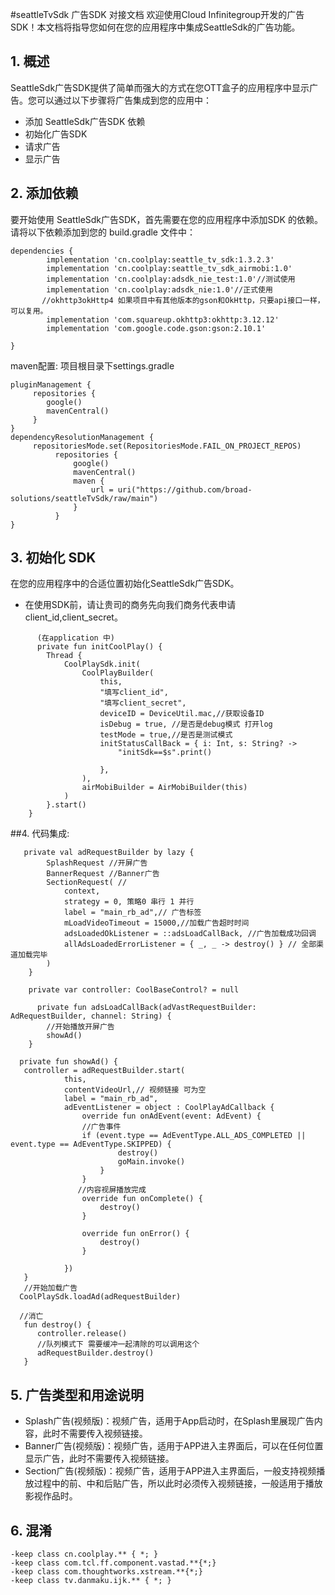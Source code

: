#seattleTvSdk 广告SDK 对接文档
欢迎使用Cloud Infinitegroup开发的广告SDK！本文档将指导您如何在您的应用程序中集成SeattleSdk的广告功能。

## 1. 概述

SeattleSdk广告SDK提供了简单而强大的方式在您OTT盒子的应用程序中显示广告。您可以通过以下步骤将广告集成到您的应用中：

- 添加 SeattleSdk广告SDK 依赖
- 初始化广告SDK
- 请求广告
- 显示广告

## 2. 添加依赖

要开始使用 SeattleSdk广告SDK，首先需要在您的应用程序中添加SDK 的依赖。请将以下依赖添加到您的
build.gradle 文件中：

    dependencies {
            implementation 'cn.coolplay:seattle_tv_sdk:1.3.2.3'
            implementation 'cn.coolplay:seattle_tv_sdk_airmobi:1.0'
            implementation 'cn.coolplay:adsdk_nie_test:1.0'//测试使用
            implementation 'cn.coolplay:adsdk_nie:1.0'//正式使用
           //okhttp3okHttp4 如果项目中有其他版本的gson和OkHttp，只要api接口一样，可以复用。
            implementation 'com.squareup.okhttp3:okhttp:3.12.12'
            implementation 'com.google.code.gson:gson:2.10.1'

    }

maven配置: 项目根目录下settings.gradle

    pluginManagement {
         repositories {
            google()
            mavenCentral()
         }
    }
    dependencyResolutionManagement {
         repositoriesMode.set(RepositoriesMode.FAIL_ON_PROJECT_REPOS)
              repositories {
                  google()
                  mavenCentral()
                  maven {
                      url = uri("https://github.com/broad-solutions/seattleTvSdk/raw/main")
                  }
              }
    }

## 3. 初始化 SDK

在您的应用程序中的合适位置初始化SeattleSdk广告SDK。

- 在使用SDK前，请让贵司的商务先向我们商务代表申请client_id,client_secret。

```
      (在application 中)
      private fun initCoolPlay() {
        Thread {
            CoolPlaySdk.init(
                CoolPlayBuilder(
                    this,
                    "填写client_id",
                    "填写client_secret",
                    deviceID = DeviceUtil.mac,//获取设备ID
                    isDebug = true, //是否是debug模式 打开log
                    testMode = true,//是否是测试模式
                    initStatusCallBack = { i: Int, s: String? ->
                        "initSdk==$s".print()
            
                    },
                ),
                airMobiBuilder = AirMobiBuilder(this)
            )
        }.start()
    }
```

##4. 代码集成:

```
   private val adRequestBuilder by lazy {
        SplashRequest //开屏广告
        BannerRequest //Banner广告
        SectionRequest( //
            context,
            strategy = 0, 策略0 串行 1 并行
            label = "main_rb_ad",// 广告标签
            mLoadVideoTimeout = 15000,//加载广告超时时间
            adsLoadedOkListener = ::adsLoadCallBack, //广告加载成功回调
            allAdsLoadedErrorListener = { _, _ -> destroy() } // 全部渠道加载完毕
        )
    }

    private var controller: CoolBaseControl? = null
    
      private fun adsLoadCallBack(adVastRequestBuilder: AdRequestBuilder, channel: String) {
        //开始播放开屏广告
        showAd()
    }
    
  private fun showAd() { 
   controller = adRequestBuilder.start(
            this,
            contentVideoUrl,// 视频链接 可为空
            label = "main_rb_ad",
            adEventListener = object : CoolPlayAdCallback {
                override fun onAdEvent(event: AdEvent) {
                //广告事件
                if (event.type == AdEventType.ALL_ADS_COMPLETED || event.type == AdEventType.SKIPPED) {
                        destroy()
                        goMain.invoke()
                    }
                }
               //内容视屏播放完成
                override fun onComplete() {
                    destroy()
                }

                override fun onError() {
                    destroy()
                }

            })
   }
   //开始加载广告
  CoolPlaySdk.loadAd(adRequestBuilder)
  
  //消亡
   fun destroy() {
      controller.release()
      //队列模式下 需要缓冲一起清除的可以调用这个
      adRequestBuilder.destroy()
   }

```

## 5. 广告类型和用途说明

- Splash广告(视频版)：视频广告，适用于App启动时，在Splash里展现广告内容，此时不需要传入视频链接。
- Banner广告(视频版)：视频广告，适用于APP进入主界面后，可以在任何位置显示广告，此时不需要传入视频链接。
- Section广告(视频版)：视频广告，适用于APP进入主界面后，一般支持视频播放过程中的前、中和后贴广告，所以此时必须传入视频链接，一般适用于播放影视作品时。


## 6. 混淆
```
-keep class cn.coolplay.** { *; }
-keep class com.tcl.ff.component.vastad.**{*;}
-keep class com.thoughtworks.xstream.**{*;}
-keep class tv.danmaku.ijk.** { *; }
```




